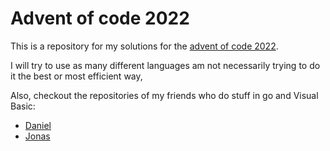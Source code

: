 # Advent of code 2022
This is a repository for my solutions for the [advent of code 2022](https://adventofcode.com/2022).

I will try to use as many different languages am not necessarily trying to do it the best or most efficient way,

Also, checkout the repositories of my friends who do stuff in go and Visual Basic:
- [Daniel](https://git.quintern.xyz/TheShinyMelon/AOC_2022)
- [Jonas](https://github.com/JonasBordewick/advent_of_code_2022)
